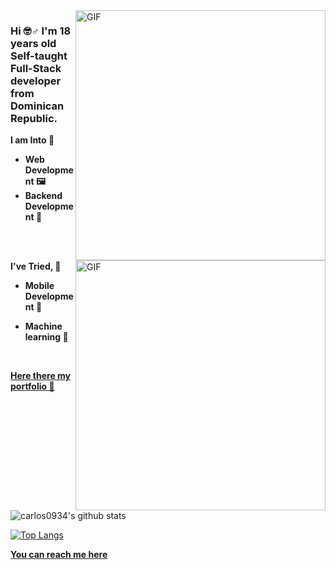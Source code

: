 
<img align="right" alt="GIF" src="https://media.giphy.com/media/10zxDv7Hv5RF9C/giphy.gif" width="400vw" />

### Hi 🤓♂️  I'm 18 years old Self-taught Full-Stack developer from Dominican Republic.


**I am Into 🙏**

* **Web Development 🖼**
* **Backend Development 🎩**
<br />

<br />
<img align = 'right' alt="GIF" src="https://media.giphy.com/media/MdA16VIoXKKxNE8Stk/giphy.gif" width="400vw" />

**I've Tried, 📌**

* **Mobile Development 📱**

* **Machine learning 🤖**

<br />

**[Here there my portfolio 💼](https://portfolio-8bcad.web.app/)**

![carlos0934's github stats](https://github-readme-stats.vercel.app/api/?username=Carlos0934&show_icons=true&title_color=fff&icon_color=79ff97&text_color=9f9f9f&bg_color=151515&count_private=true)

[![Top Langs](https://github-readme-stats.vercel.app/api/top-langs/?username=Carlos0934&exclude_repo=github-readme-stats,anuraghazra.github.io&show_icons=true&title_color=fff&icon_color=79ff97&text_color=9f9f9f&bg_color=151515&hide=jupyter%20notebook )](https://github.com/anuraghazra/github-readme-stats)


**[You can reach me here ](https://twitter.com/OlivoEngel)** 


